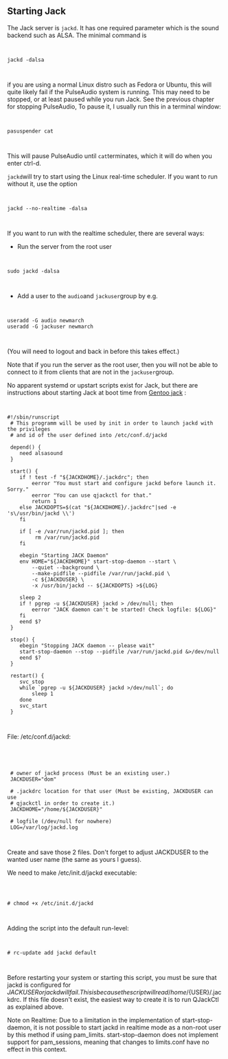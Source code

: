 
##  Starting Jack 


The Jack server is `jackd`. It has one required parameter which
is the sound backend such as ALSA. The minimal command is

```

	
jackd -dalsa
	
      
```


if you are using a normal Linux distro such as Fedora or Ubuntu, this will
quite likely fail if the PulseAudio system is running. This may need to be
stopped, or at least paused while you run Jack. See the previous chapter
for stopping PulseAudio, To pause it, I usually run this in a terminal window:

```

	
pasuspender cat
	
      
```


This will pause PulseAudio until `cat`terminates, which it will do when
you enter ctrl-d.


 `jackd`will try to start using the Linux real-time scheduler. If you want
to run without it, use the option

```

	
jackd --no-realtime -dalsa
	
      
```


If you want to run with the realtime scheduler, there are several ways:

+ Run the server from the root user
```

	    
sudo jackd -dalsa
	    
	  
```

+ Add a user to the `audio`and `jackuser`group by e.g.
```

	    
useradd -G audio newmarch
useradd -G jackuser newmarch
	    
	  
```
(You will need to logout and back in before this takes effect.)

Note that if you run the server as the root user, then you will not be able to
connect to it from clients that are not in the `jackuser`group.


No apparent systemd or upstart scripts exist for Jack, but there are
instructions about starting Jack at boot time from [Gentoo jack](http://en.gentoo-wiki.com/wiki/JACK#Starting_jack_manually) :

```

	
#!/sbin/runscript
 # This programm will be used by init in order to launch jackd with the privileges
 # and id of the user defined into /etc/conf.d/jackd

 depend() {
	need alsasound
 }

 start() {
	if ! test -f "${JACKDHOME}/.jackdrc"; then
		eerror "You must start and configure jackd before launch it. Sorry."
		eerror "You can use qjackctl for that."
		return 1
	else JACKDOPTS=$(cat "${JACKDHOME}/.jackdrc"|sed -e 's\/usr/bin/jackd \\')
	fi

	if [ -e /var/run/jackd.pid ]; then
		 rm /var/run/jackd.pid
	fi

	ebegin "Starting JACK Daemon"
	env HOME="${JACKDHOME}" start-stop-daemon --start \
		--quiet --background \
		--make-pidfile --pidfile /var/run/jackd.pid \
		-c ${JACKDUSER} \
		-x /usr/bin/jackd -- ${JACKDOPTS} >${LOG}
	
	sleep 2
	if ! pgrep -u ${JACKDUSER} jackd > /dev/null; then
 		eerror "JACK daemon can't be started! Check logfile: ${LOG}"
 	fi
 	eend $?
 }

 stop() {
 	ebegin "Stopping JACK daemon -- please wait"
 	start-stop-daemon --stop --pidfile /var/run/jackd.pid &>/dev/null
 	eend $?
 }

 restart() {
 	svc_stop
 	while `pgrep -u ${JACKDUSER} jackd >/dev/null`; do
 		sleep 1
 	done
 	svc_start
 }
	
      
```


File: /etc/conf.d/jackd:

```

  


 # owner of jackd process (Must be an existing user.)
 JACKDUSER="dom"

 # .jackdrc location for that user (Must be existing, JACKDUSER can use
 # qjackctl in order to create it.) 
 JACKDHOME="/home/${JACKDUSER}" 

 # logfile (/dev/null for nowhere)
 LOG=/var/log/jackd.log



```


Create and save those 2 files. Don't forget to adjust JACKDUSER to the wanted user name (the same as yours I guess).

We need to make /etc/init.d/jackd executable:

```



# chmod +x /etc/init.d/jackd



```


Adding the script into the default run-level:

```


# rc-update add jackd default



```


Before restarting your system or starting this script, you must be sure that jackd is configured for
$JACKUSER or jackd will fail. This is because the script will read /home/${USER}/.jackdrc.
If this file doesn't exist, the easiest way to create it is to run QJackCtl as explained above.


Note on Realtime: Due to a limitation in the implementation of start-stop-daemon,
it is not possible to start jackd in realtime mode as a non-root user by this method
if using pam_limits. start-stop-daemon does not implement support for pam_sessions,
meaning that changes to limits.conf have no effect in this context.
